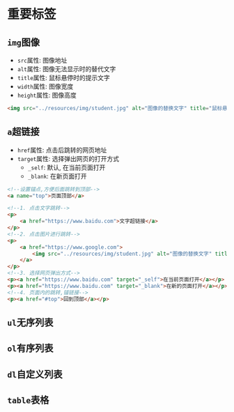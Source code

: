 # 重要标签

## `img`图像

+ `src`属性: 图像地址
+ `alt`属性: 图像无法显示时的替代文字
+ `title`属性: 鼠标悬停时的提示文字
+ `width`属性: 图像宽度
+ `height`属性: 图像高度

```html
<img src="../resources/img/student.jpg" alt="图像的替换文字" title="鼠标悬停时图片的提示文字" width="300" height="300"/>
```

## `a`超链接

+ `href`属性: 点击后跳转的网页地址
+ `target`属性: 选择弹出网页的打开方式
  + `_self`: 默认, 在当前页面打开
  + `_blank`: 在新页面打开

```html
<!--设置锚点,方便后面跳转到顶部-->
<a name="top">页面顶部</a>

<!--1. 点击文字跳转-->
<p>
    <a href="https://www.baidu.com">文字超链接</a>
</p>
<!--2. 点击图片进行跳转-->
<p>
    <a href="https://www.google.com">
        <img src="../resources/img/student.jpg" alt="图像的替换文字" title="鼠标悬停时图片的提示文字" width="300" height="300"/>
    </a>
</p>
<!--3. 选择网页弹出方式-->
<p><a href="https://www.baidu.com" target="_self">在当前页面打开</a></p>
<p><a href="https://www.baidu.com" target="_blank">在新的页面打开</a></p>
<!--4. 页面内的跳转,锚链接-->
<p><a href="#top">回到顶部</a></p>
```



## `ul`无序列表



## `ol`有序列表



## `dl`自定义列表



## `table`表格